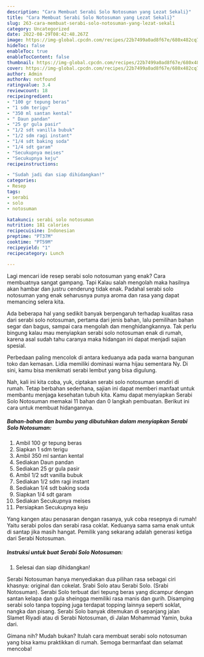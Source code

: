 ```yaml
---
description: "Cara Membuat Serabi Solo Notosuman yang Lezat Sekali}"
title: "Cara Membuat Serabi Solo Notosuman yang Lezat Sekali}"
slug: 263-cara-membuat-serabi-solo-notosuman-yang-lezat-sekali
category: Uncategorized
date: 2022-08-29T08:42:48.267Z
image: https://img-global.cpcdn.com/recipes/22b7499a0ad8f67e/680x482cq70/serabi-solo-notosuman-foto-resep-utama.jpg
hideToc: false
enableToc: true
enableTocContent: false
thumbnail: https://img-global.cpcdn.com/recipes/22b7499a0ad8f67e/680x482cq70/serabi-solo-notosuman-foto-resep-utama.jpg
cover: https://img-global.cpcdn.com/recipes/22b7499a0ad8f67e/680x482cq70/serabi-solo-notosuman-foto-resep-utama.jpg
author: Admin
authorAv: notfound
ratingvalue: 3.4
reviewcount: 18
recipeingredient:
- "100 gr tepung beras"
- "1 sdm terigu"
- "350 ml santan kental"
- " Daun pandan"
- "25 gr gula pasir"
- "1/2 sdt vanilla bubuk"
- "1/2 sdm ragi instant"
- "1/4 sdt baking soda"
- "1/4 sdt garam"
- "Secukupnya meises"
- "Secukupnya keju"
recipeinstructions:

- "Sudah jadi dan siap dihidangkan!"
categories:
- Resep
tags:
- serabi
- solo
- notosuman

katakunci: serabi solo notosuman 
nutrition: 181 calories
recipecuisine: Indonesian
preptime: "PT37M"
cooktime: "PT59M"
recipeyield: "1"
recipecategory: Lunch

---
```



Lagi mencari ide resep serabi solo notosuman yang enak? Cara membuatnya sangat gampang. Tapi Kalau salah mengolah maka hasilnya akan hambar dan justru cenderung tidak enak. Padahal serabi solo notosuman yang enak seharusnya punya aroma dan rasa yang dapat memancing selera kita.


Ada beberapa hal yang sedikit banyak berpengaruh terhadap kualitas rasa dari serabi solo notosuman, pertama dari jenis bahan, lalu pemilihan bahan segar dan bagus, sampai cara mengolah dan menghidangkannya. Tak perlu bingung kalau mau menyiapkan serabi solo notosuman enak di rumah, karena asal sudah tahu caranya maka hidangan ini dapat menjadi sajian spesial.

Perbedaan paling mencolok di antara keduanya ada pada warna bangunan toko dan kemasan. Lidia memiliki dominasi warna hijau sementara Ny. Di sini, kamu bisa menikmati serabi lembut yang bisa digulung.


Nah, kali ini kita coba, yuk, ciptakan serabi solo notosuman sendiri di rumah. Tetap berbahan sederhana, sajian ini dapat memberi manfaat untuk membantu menjaga kesehatan tubuh kita. Kamu dapat menyiapkan Serabi Solo Notosuman memakai 11 bahan dan 0 langkah pembuatan. Berikut ini cara untuk membuat hidangannya.

<!--inarticleads1-->

##### Bahan-bahan dan bumbu yang dibutuhkan dalam menyiapkan Serabi Solo Notosuman:

1. Ambil 100 gr tepung beras
1. Siapkan 1 sdm terigu
1. Ambil 350 ml santan kental
1. Sediakan  Daun pandan
1. Sediakan 25 gr gula pasir
1. Ambil 1/2 sdt vanilla bubuk
1. Sediakan 1/2 sdm ragi instant
1. Sediakan 1/4 sdt baking soda
1. Siapkan 1/4 sdt garam
1. Sediakan Secukupnya meises
1. Persiapkan Secukupnya keju


Yang kangen atau penasaran dengan rasanya, yuk coba resepnya di rumah! Yaitu serabi polos dan serabi rasa coklat. Keduanya sama sama enak untuk di santap jika masih hangat. Pemilik yang sekarang adalah generasi ketiga dari Serabi Notosuman. 

<!--inarticleads2-->

##### Instruksi untuk buat Serabi Solo Notosuman:


1. Selesai dan siap dihidangkan!

Serabi Notosuman hanya menyediakan dua pilihan rasa sebagai ciri khasnya: original dan cokelat. Srabi Solo atau Serabi Solo. (Srabi Notosuman). Serabi Solo terbuat dari tepung beras yang dicampur dengan santan kelapa dan gula sheingga memiliki rasa manis dan gurih. Disamping serabi solo tanpa topping juga terdapat topping lainnya seperti soklat, nangka dan pisang. Serabi Solo banyak ditemukan di sepanjang jalan Slamet Riyadi atau di Serabi Notosuman, di Jalan Mohammad Yamin, buka dari. 

Gimana nih? Mudah bukan? Itulah cara membuat serabi solo notosuman yang bisa kamu praktikkan di rumah. Semoga bermanfaat dan selamat mencoba!
